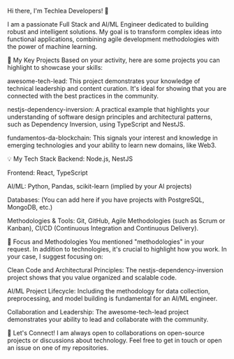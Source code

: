 Hi there, I'm Techlea Developers! 👋

I am a passionate Full Stack and AI/ML Engineer dedicated to building robust and intelligent solutions. My goal is to transform complex ideas into functional applications, combining agile development methodologies with the power of machine learning.

🔭 My Key Projects
Based on your activity, here are some projects you can highlight to showcase your skills:

awesome-tech-lead: This project demonstrates your knowledge of technical leadership and content curation. It's ideal for showing that you are connected with the best practices in the community.

nestjs-dependency-inversion: A practical example that highlights your understanding of software design principles and architectural patterns, such as Dependency Inversion, using TypeScript and NestJS.

fundamentos-da-blockchain: This signals your interest and knowledge in emerging technologies and your ability to learn new domains, like Web3.

💡 My Tech Stack
Backend: Node.js, NestJS

Frontend: React, TypeScript

AI/ML: Python, Pandas, scikit-learn (implied by your AI projects)

Databases: (You can add here if you have projects with PostgreSQL, MongoDB, etc.)

Methodologies & Tools: Git, GitHub, Agile Methodologies (such as Scrum or Kanban), CI/CD (Continuous Integration and Continuous Delivery).

🌱 Focus and Methodologies
You mentioned "methodologies" in your request. In addition to technologies, it's crucial to highlight how you work. In your case, I suggest focusing on:

Clean Code and Architectural Principles: The nestjs-dependency-inversion project shows that you value organized and scalable code.

AI/ML Project Lifecycle: Including the methodology for data collection, preprocessing, and model building is fundamental for an AI/ML engineer.

Collaboration and Leadership: The awesome-tech-lead project demonstrates your ability to lead and collaborate with the community.

🤝 Let's Connect!
I am always open to collaborations on open-source projects or discussions about technology. Feel free to get in touch or open an issue on one of my repositories.
